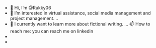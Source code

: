 - 👋 Hi, I’m @Rukky06
- 👀 I’m interested in virtual assistance, social media management and project management. ..
- 🌱 I currently want to learn more about fictional writing.  ...
   📫 How to reach me: you can reach me on linkedin 
- 
- 

<!---
Rukky06/Rukky06 is a ✨ special ✨ repository because its `README.md` (this file) appears on your GitHub profile.
You can click the Preview link to take a look at your changes.
--->
